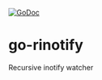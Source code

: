 [![GoDoc](https://godoc.org/github.com/amrhassan/go-rinotify?status.svg)](http://godoc.org/github.com/amrhassan/go-rinotify)

# go-rinotify
Recursive inotify watcher
